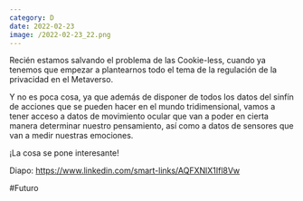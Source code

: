 ```yaml
--- 
category: D 
date: 2022-02-23 
image: /2022-02-23_22.png 
--- 
```


Recién estamos salvando el problema de las Cookie-less, cuando ya tenemos que empezar a plantearnos todo el tema de la regulación de la privacidad en el Metaverso.

Y no es poca cosa, ya que además de disponer de todos los datos del sinfín de acciones que se pueden hacer en el mundo tridimensional, vamos a tener acceso a datos de movimiento ocular que van a poder en cierta manera determinar nuestro pensamiento, así como a datos de sensores que van a medir nuestras emociones. 

¡La cosa se pone interesante!

Diapo: https://www.linkedin.com/smart-links/AQFXNlX1Ifl8Vw

#Futuro